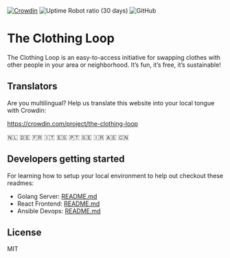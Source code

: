 [![Crowdin](https://badges.crowdin.net/the-clothing-loop/localized.svg)](https://crowdin.com/project/the-clothing-loop)
![Uptime Robot ratio (30 days)](https://img.shields.io/uptimerobot/ratio/m793037901-9bb551d345526a0d92a9dfa1)
![GitHub](https://img.shields.io/github/license/CollActionteam/clothing-loop)

# The Clothing Loop

The Clothing Loop is an easy-to-access initiative for swapping clothes with other people in your area or neighborhood. It’s fun, it’s free, it’s sustainable!

## Translators

Are you multilingual? Help us translate this website into your local tongue with Crowdin:

https://crowdin.com/project/the-clothing-loop

:netherlands: :de: :fr: :it: :es: :portugal: :sweden: :iran: :united_arab_emirates: :cn:

## Developers getting started

For learning how to setup your local environment to help out checkout these readmes:

- Golang Server: [README.md](/server/README.md)
- React Frontend: [README.md](/frontend/README.md)
- Ansible Devops: [README.md](/devops/README.md)

## License

MIT
